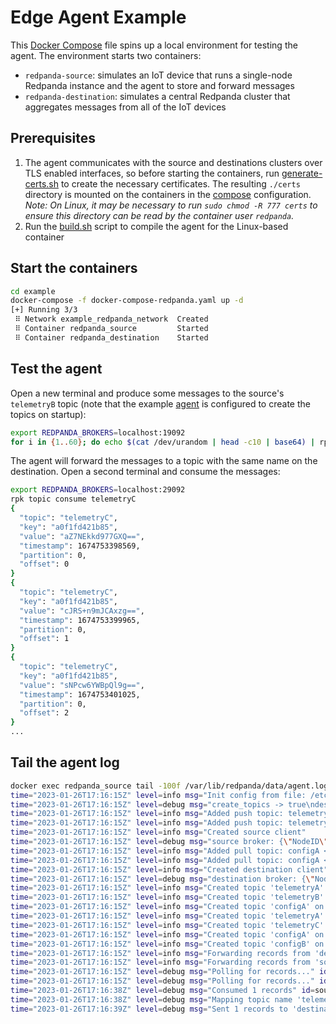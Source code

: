 # Edge Agent Example

This [Docker Compose](.docker-compose-redpanda.yaml) file spins up a local environment for testing the agent. The environment starts two containers:

- `redpanda-source`: simulates an IoT device that runs a single-node Redpanda instance and the agent to store and forward messages
- `redpanda-destination`: simulates a central Redpanda cluster that aggregates messages from all of the IoT devices

## Prerequisites

1. The agent communicates with the source and destinations clusters over TLS enabled interfaces, so before starting the containers, run [generate-certs.sh](./generate-certs.sh) to create the necessary certificates. The resulting `./certs` directory is mounted on the containers in the [compose](./compose.yaml) configuration. *Note: On Linux, it may be necessary to run `sudo chmod -R 777 certs` to ensure this directory can be read by the container user `redpanda`.*
2. Run the [build.sh](./build.sh) script to compile the agent for the Linux-based container

## Start the containers

```bash
cd example
docker-compose -f docker-compose-redpanda.yaml up -d
[+] Running 3/3
 ⠿ Network example_redpanda_network  Created
 ⠿ Container redpanda_source         Started
 ⠿ Container redpanda_destination    Started
```

## Test the agent

Open a new terminal and produce some messages to the source's `telemetryB` topic (note that the example [agent](./agent.yaml) is configured to create the topics on startup):

```bash
export REDPANDA_BROKERS=localhost:19092
for i in {1..60}; do echo $(cat /dev/urandom | head -c10 | base64) | rpk topic produce telemetryB; sleep 1; done
```

The agent will forward the messages to a topic with the same name on the destination. Open a second terminal and consume the messages:

```bash
export REDPANDA_BROKERS=localhost:29092
rpk topic consume telemetryC
{
  "topic": "telemetryC",
  "key": "a0f1fd421b85",
  "value": "aZ7NEkkd977GXQ==",
  "timestamp": 1674753398569,
  "partition": 0,
  "offset": 0
}
{
  "topic": "telemetryC",
  "key": "a0f1fd421b85",
  "value": "cJRS+n9mJCAxzg==",
  "timestamp": 1674753399965,
  "partition": 0,
  "offset": 1
}
{
  "topic": "telemetryC",
  "key": "a0f1fd421b85",
  "value": "sNPcw6YWBpQl9g==",
  "timestamp": 1674753401025,
  "partition": 0,
  "offset": 2
}
...
```

## Tail the agent log

```bash
docker exec redpanda_source tail -100f /var/lib/redpanda/data/agent.log
time="2023-01-26T17:16:15Z" level=info msg="Init config from file: /etc/redpanda/agent.yaml"
time="2023-01-26T17:16:15Z" level=debug msg="create_topics -> true\ndestination.bootstrap_servers -> 172.24.1.20:9092\ndestination.consumer_group_id -> a0f1fd421b85\ndestination.max_version -> 3.0.0\ndestination.name -> destination\ndestination.tls.ca_cert -> /etc/redpanda/certs/ca.crt\ndestination.tls.client_cert -> /etc/redpanda/certs/agent.crt\ndestination.tls.client_key -> /etc/redpanda/certs/agent.key\ndestination.tls.enabled -> true\ndestination.topics -> [configA configB:configA]\nid -> a0f1fd421b85\nmax_backoff_secs -> 600\nmax_poll_records -> 1000\nsource.bootstrap_servers -> 172.24.1.10:9092\nsource.consumer_group_id -> a0f1fd421b85\nsource.name -> source\nsource.tls.ca_cert -> /etc/redpanda/certs/ca.crt\nsource.tls.client_cert -> /etc/redpanda/certs/agent.crt\nsource.tls.client_key -> /etc/redpanda/certs/agent.key\nsource.tls.enabled -> true\nsource.topics -> [telemetryA telemetryB:telemetryC]\n"
time="2023-01-26T17:16:15Z" level=info msg="Added push topic: telemetryA > telemetryA"
time="2023-01-26T17:16:15Z" level=info msg="Added push topic: telemetryB > telemetryC"
time="2023-01-26T17:16:15Z" level=info msg="Created source client"
time="2023-01-26T17:16:15Z" level=debug msg="source broker: {\"NodeID\":0,\"Port\":9092,\"Host\":\"172.24.1.10\",\"Rack\":null}"
time="2023-01-26T17:16:15Z" level=info msg="Added pull topic: configA < configA"
time="2023-01-26T17:16:15Z" level=info msg="Added pull topic: configA < configB"
time="2023-01-26T17:16:15Z" level=info msg="Created destination client"
time="2023-01-26T17:16:15Z" level=debug msg="destination broker: {\"NodeID\":0,\"Port\":9092,\"Host\":\"172.24.1.20\",\"Rack\":null}"
time="2023-01-26T17:16:15Z" level=info msg="Created topic 'telemetryA' on source"
time="2023-01-26T17:16:15Z" level=info msg="Created topic 'telemetryB' on source"
time="2023-01-26T17:16:15Z" level=info msg="Created topic 'configA' on source"
time="2023-01-26T17:16:15Z" level=info msg="Created topic 'telemetryA' on destination"
time="2023-01-26T17:16:15Z" level=info msg="Created topic 'telemetryC' on destination"
time="2023-01-26T17:16:15Z" level=info msg="Created topic 'configA' on destination"
time="2023-01-26T17:16:15Z" level=info msg="Created topic 'configB' on destination"
time="2023-01-26T17:16:15Z" level=info msg="Forwarding records from 'destination' to 'source'" id=destination
time="2023-01-26T17:16:15Z" level=info msg="Forwarding records from 'source' to 'destination'" id=source
time="2023-01-26T17:16:15Z" level=debug msg="Polling for records..." id=source
time="2023-01-26T17:16:15Z" level=debug msg="Polling for records..." id=destination
time="2023-01-26T17:16:38Z" level=debug msg="Consumed 1 records" id=source
time="2023-01-26T17:16:38Z" level=debug msg="Mapping topic name 'telemetryB' to 'telemetryC'" id=source
time="2023-01-26T17:16:39Z" level=debug msg="Sent 1 records to 'destination'" id=source